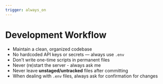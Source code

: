 ```yaml
---
trigger: always_on
---
```


# Development Workflow

- Maintain a clean, organized codebase
- No hardcoded API keys or secrets — always use `.env`
- Don't write one-time scripts in permanent files
- Never (re)start the server - always ask me
- Never leave **unstaged/untracked** files after committing
- When dealing with `.env` files, always ask for confirmation for changes
